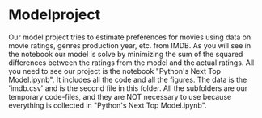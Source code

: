 # Modelproject
Our model project tries to estimate preferences for movies using data on movie ratings, genres production year, etc. from IMDB. As you will see in the notebook our model is solve by minimizing the sum of the squared differences between the ratings from the model and the actual ratings.
All you need to see our project is the notebook "Python's Next Top Model.ipynb". It includes all the code and all the figures. The data is the 'imdb.csv' and is the second file in this folder. All the subfolders are our temporary code-files, and they are NOT necessary to use because everything is collected in "Python's Next Top Model.ipynb".